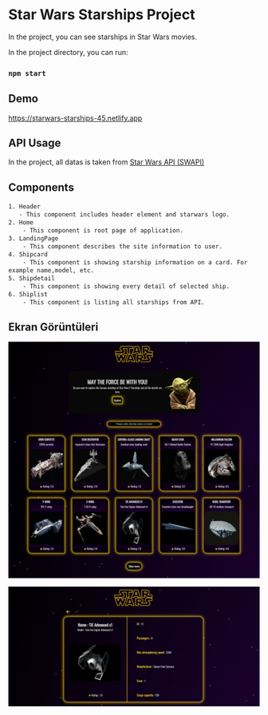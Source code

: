 
# Star Wars Starships Project

In the project, you can see starships in Star Wars movies.

In the project directory, you can run:

### `npm start`


## Demo

https://starwars-starships-45.netlify.app


## API Usage

In the project, all datas is taken from [Star Wars API (SWAPI)](https://swapi.dev)


## Components

    1. Header
       - This component includes header element and starwars logo.
    2. Home
        - This component is root page of application.
    3. LandingPage
        - This component describes the site information to user.
    4. Shipcard
        - This component is showing starship information on a card. For example name,model, etc. 
    5. Shipdetail
        - This component is showing every detail of selected ship.
    6. Shiplist
        - This component is listing all starships from API.

  
## Ekran Görüntüleri

![Uygulama Ekran Görüntüsü](src/assets/screenshots/1.png)

![Uygulama Ekran Görüntüsü](src/assets/screenshots/3.JPG)
  
